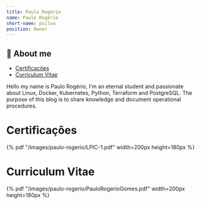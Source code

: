 ```yaml
---
title: Paulo Rogério
name: Paulo Rogério 
short-name: psilva  
position: Owner         
---
```


## 🚀 About me

- [Certificações](#certificações)
- [Curriculum Vitae](#curriculum-vitae)


Hello my name is Paulo Rogério, I'm an eternal student and passionate about Linux, Docker, Kubernetes, Python, Terraform and PostgreSQL. The purpose of this blog is to share knowledge and document operational procedures.

# Certificações

{% pdf "/images/paulo-rogerio/LPIC-1.pdf" width=200px height=180px %}

# Curriculum Vitae

{% pdf "/images/paulo-rogerio/PauloRogerioGomes.pdf" width=200px height=180px %}

